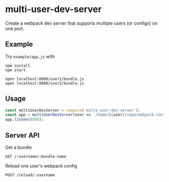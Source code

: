 # multi-user-dev-server

Create a webpack dev server that supports multiple users (or configs) on one port.

## Example

Try `example/app.js` with

```
npm install
npm start

open localhost:8080/user1/bundle.js
open localhost:8080/user2/bundle.js
```

## Usage

```js
const multiUserDevServer = require('multi-user-dev-server');
const app = multiUserDevServer(user => `/home/${user}/repo/webpack.config.js`);
app.listen(8080);
```

## Server API

Get a bundle

```
GET /:username/:bundle-name
```


Reload one user's webpack config

```
POST /reload/:username
```
